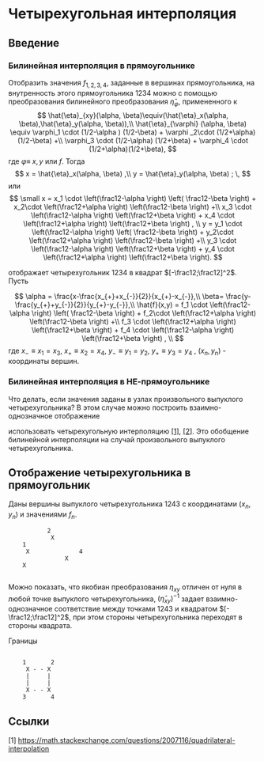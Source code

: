 # Четырехугольная интерполяция

## Введение

### Билинейная интерполяция в прямоугольнике
Отобразить значения $f_{1,2,3,4}$, заданные  в вершинах прямоугольника, на внутренность этого прямоугольника $1234$ можно с помощью преобразования билинейного преобразования $\hat{\eta}_{\varphi}$, примененного к 
$$
\hat{\eta}_{xy}(\alpha, \beta)\equiv(\hat{\eta}_x(\alpha, \beta),\hat{\eta}_y(\alpha, \beta)),\\
\hat{\eta}_{\varphi} (\alpha, \beta) \equiv
  \varphi_1 \cdot (1/2-\alpha )  (1/2-\beta) +  \varphi _2\cdot (1/2+\alpha) (1/2-\beta)  +\\
  \varphi_3  \cdot (1/2-\alpha) (1/2+\beta)  + \varphi_4 \cdot  (1/2+\alpha)(1/2+\beta),
$$
где $\varphi \equiv$  $x,y$ или $f$. Тогда
$$
x = \hat{\eta}_x(\alpha, \beta) ,\\
y = \hat{\eta}_y(\alpha, \beta) ; \,
$$
или
$$ 
\small
x = 
   x_1 \cdot \left(\frac12-\alpha \right)  \left( \frac12-\beta \right) +
   x_2\cdot \left(\frac12+\alpha \right)   \left(\frac12-\beta \right)  +\\
   x_3  \cdot \left(\frac12-\alpha \right)  \left(\frac12+\beta \right)  + 
   x_4 \cdot  \left(\frac12+\alpha \right) \left(\frac12+\beta \right) , \\
 y = 
   y_1 \cdot \left(\frac12-\alpha \right)  \left( \frac12-\beta \right) +
   y_2\cdot \left(\frac12+\alpha \right)   \left(\frac12-\beta \right)  +\\ 
   y_3  \cdot \left(\frac12-\alpha \right)  \left(\frac12+\beta \right)  + 
   y_4 \cdot  \left(\frac12+\alpha \right) \left(\frac12+\beta \right).
$$

отображает четырехугольник $1234$ в квадрат $[-\frac12;\frac12]^2$. Пусть

$$
\alpha = \frac{x-\frac{x_{+}+x_{-}}{2}}{x_{+}-x_{-}},\\
\beta= \frac{y-\frac{y_{+}+y_{-}}{2}}{y_{+}-y_{-}},\\
\hat{f}(x,y) = 
   f_1 \cdot \left(\frac12-\alpha \right)  \left( \frac12-\beta \right) +
   f_2\cdot \left(\frac12+\alpha \right)   \left(\frac12-\beta \right)  +\\
   f_3  \cdot \left(\frac12+\alpha \right)  \left(\frac12+\beta \right)  + 
   f_4 \cdot  \left(\frac12-\alpha \right) \left(\frac12+\beta \right) , \\
$$
где $x_{-}\equiv x_1=x_3$, $x_{+} \equiv x_2=x_4$,  $y_{-} \equiv y_1=y_2$,  $y_{+} \equiv y_3=y_4$ ,  $(x_n,y_n)$ - координаты вершин.

### Билинейная интерполяция в НЕ-прямоугольнике
Что делать, если значения заданы в узлах произвольного  выпуклого четырехугольника? В этом случае можно построить взаимно-однозначное отображение

 использовать четырехугольную интерполяцию [[1]](https://math.stackexchange.com/questions/2007116/quadrilateral-interpolation), [[2]](http://reedbeta.com/blog/quadrilateral-interpolation-part-2/). Это обобщение билинейной интерполяции на случай произвольного выпуклого четырехугольника.

## Отображение четырехугольника в прямоугольник
Даны  вершины выпуклого четырехугольника $1243$  с координатами $(x_n,y_n)$ и значениями $f_n$. 

```ascii
           2
            X                                
    1 
     X              4
                X
    X
   
```



Можно показать, что якобиан преобразования $\eta_{xy}$ отличен от нуля в любой точке выпуклого четырехугольника,   $(\hat{\eta}_{xy})^{-1}$ задает взаимно-однозначное соответствие между точками  $1243$ и квадратом $[-\frac12;\frac12]^2$, при этом стороны четырехугольника переходят в стороны квадрата.


Границы


```ascii

    1       2
     X - - X
     |     |
     |     |
     X - - X
    3       4
   ```


## Ссылки
[1] https://math.stackexchange.com/questions/2007116/quadrilateral-interpolation
<!--stackedit_data:
eyJoaXN0b3J5IjpbMTM3MDMzODk3NCwxMjUzOTI3MTE5LDIxMD
Y4Mjg1ODUsMTIyNzk5NzQ5NywtMTQxOTIwNDUyNCwtMTA1NTU0
OTQyMywtMTkyODc4MjAyOCw3MDk0MzUxODYsNjA0NDg1NDk1LD
E0NTkwMTYyMjAsMTkxMDcxMzU0NywyNzg5MDM3NTEsMTc4NTgz
OTc0OSwtMTk3NzEyNTM0OSwtMTQ3NDYwNDY5MCwxMjU4ODExNT
k0LC0xMjYxMDI3ODUwLC0xNTY3NTUxNDYxLDMxNzg2NDQ1NSw0
NzI2ODU5OThdfQ==
-->